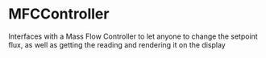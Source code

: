 # MFCController
Interfaces with a Mass Flow Controller to let anyone to change the setpoint flux, as well as getting the reading and rendering it on the display

